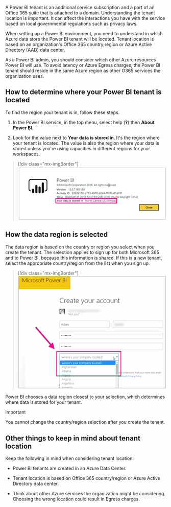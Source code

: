 A Power BI tenant is an additional service subscription and a part of an Office 365 suite that is attached to a domain. Understanding the tenant location is important. It can affect the interactions you have with the service based on local governmental regulations such as privacy laws. 

When setting up a Power BI environment, you need to understand in which Azure data store the Power BI tenant will be located. Tenant location is based on an organization's Office 365 country;region or Azure Active Directory (AAD) data center.

As a Power BI admin, you should consider which other Azure resources Power BI will use. To avoid latency or Azure Egress charges, the Power BI tenant should reside in the same Azure region as other O365 services the organization uses.

## How to determine where your Power BI tenant is located

To find the region your tenant is in, follow these steps.

1. In the Power BI service, in the top menu, select help (**?**) then **About Power BI**.

1. Look for the value next to **Your data is stored in**. It's the region where your tenant is located. The value is also the region where your data is stored unless you're using capacities in different regions for your workspaces.

> [!div class="mx-imgBorder"]
> [![Screenshot of Power BI version, Activity ID, and data storage location.](../media/1-about.png)](../media/1-about.png#lightbox)

## How the data region is selected

The data region is based on the country or region you select when you create the tenant. The selection applies to sign up for both Microsoft 365 and to Power BI, because this information is shared. If this is a new tenant, select the appropriate country/region from the list when you sign up.

> [!div class="mx-imgBorder"]
> [![Screenshot of the Create your account dialog box with company country/region location dropdown list.](../media/1-create.png)](../media/1-create.png#lightbox)

Power BI chooses a data region closest to your selection, which determines where data is stored for your tenant.

> [!Important]
> You cannot change the country/region selection after you create the tenant.

## Other things to keep in mind about tenant location

Keep the following in mind when considering tenant location:

- Power BI tenants are created in an Azure Data Center.

- Tenant location is based on Office 365 country/region or Azure Active Directory data center.

- Think about other Azure services the organization might be considering. Choosing the wrong location could result in Egress charges.


